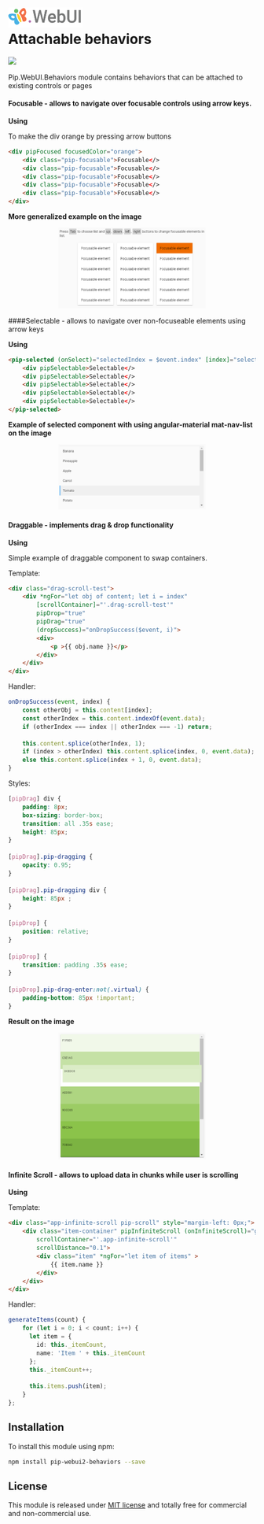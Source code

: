 # <img src="https://github.com/pip-webui/pip-webui/raw/master/doc/Logo.png" alt="Pip.WebUI Logo" style="max-width:30%"> <br/> Attachable behaviors

![](https://img.shields.io/badge/license-MIT-blue.svg)

Pip.WebUI.Behaviors module contains behaviors that can be attached to existing controls or pages

#### Focusable - allows to navigate over focusable controls using arrow keys.

**Using** 

To make the div orange by pressing arrow buttons

```html
<div pipFocused focusedColor="orange">
    <div class="pip-focusable">Focusable</>
    <div class="pip-focusable">Focusable</>
    <div class="pip-focusable">Focusable</>
    <div class="pip-focusable">Focusable</>
    <div class="pip-focusable">Focusable</>
</div>
```

**More generalized example on the image**

<a href="https://github.com/pip-webui2/pip-webui2-behaviors/raw/master/doc/images/focused.png" style="display: block; text-align: center;">
    <img style="max-width: 300px" src="https://github.com/pip-webui2/pip-webui2-behaviors/raw/master/doc/images/focused.png"/>
</a>


####Selectable - allows to navigate over non-focuseable elements using arrow keys

**Using**

```html
<pip-selected (onSelect)="selectedIndex = $event.index" [index]="selectedIndex">
    <div pipSelectable>Selectable</>
    <div pipSelectable>Selectable</>
    <div pipSelectable>Selectable</>
    <div pipSelectable>Selectable</>
    <div pipSelectable>Selectable</>
</pip-selected>
```

**Example of selected component with using angular-material mat-nav-list on the image**

<a href="https://github.com/pip-webui2/pip-webui2-behaviors/raw/master/doc/images/selected.png" style="display: block; text-align: center;">
    <img style="max-width: 300px" src="https://github.com/pip-webui2/pip-webui2-behaviors/raw/master/doc/images/selected.png"/>
</a>

#### Draggable - implements drag & drop functionality

**Using**

Simple example of draggable component to swap containers.

Template:

```html
<div class="drag-scroll-test">
	<div *ngFor="let obj of content; let i = index"
		[scrollContainer]="'.drag-scroll-test'"
		pipDrop="true"
		pipDrag="true"
		(dropSuccess)="onDropSuccess($event, i)">
		<div>
			<p >{{ obj.name }}</p>
		</div>
	</div>
</div>
```

Handler: 

```typescript
onDropSuccess(event, index) {
    const otherObj = this.content[index];
    const otherIndex = this.content.indexOf(event.data);
    if (otherIndex === index || otherIndex === -1) return;

    this.content.splice(otherIndex, 1);
    if (index > otherIndex) this.content.splice(index, 0, event.data);
    else this.content.splice(index + 1, 0, event.data);
}
```

Styles: 

```css
[pipDrag] div {
    padding: 8px;
    box-sizing: border-box;
    transition: all .35s ease;
    height: 85px;
}

[pipDrag].pip-dragging {
    opacity: 0.95;
}

[pipDrag].pip-dragging div {
    height: 85px ;
}

[pipDrop] {
	position: relative;
}

[pipDrop] {
    transition: padding .35s ease;
}

[pipDrop].pip-drag-enter:not(.virtual) {
    padding-bottom: 85px !important;
}
```

**Result on the image**

<a href="https://github.com/pip-webui2/pip-webui2-behaviors/raw/master/doc/images/draggable.png" style="display: block; text-align: center;">
    <img style="max-width: 300px" src="https://github.com/pip-webui2/pip-webui2-behaviors/raw/master/doc/images/draggable.png"/>
</a>

#### Infinite Scroll - allows to upload data in chunks while user is scrolling

**Using**

Template:

```html
<div class="app-infinite-scroll pip-scroll" style="margin-left: 0px;">
    <div class="item-container" pipInfiniteScroll (onInfiniteScroll)="generateItems(10)" 
        scrollContainer="'.app-infinite-scroll'"
        scrollDistance="0.1">
        <div class="item" *ngFor="let item of items" >
            {{ item.name }}
        </div>
    </div>
</div>
```

Handler: 

```typescript
generateItems(count) {
    for (let i = 0; i < count; i++) {
      let item = {
        id: this._itemCount,
        name: 'Item ' + this._itemCount
      };
      this._itemCount++;

      this.items.push(item);
    }
};
```

## Installation

To install this module using npm:

```bash
npm install pip-webui2-behaviors --save
```

## <a name="license"></a>License

This module is released under [MIT license](License) and totally free for commercial and non-commercial use.
